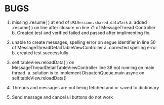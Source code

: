 #  BUGS

1. missing .resume( ) at end of `URLSession.shared.dataTask`
    a. added .resume( ) on line after closure on line 71 of MessageThread Controller
    b. Created test and verified failed and passed after implimenting fix.

2. unable to create messages, spelling error on segue identifier in line 50 of MessageThreadDetailTableViewController
    a. corrected spelling error
    b. created test successfully

3.  self.tableView.reloadData( ) on MessageThreadDetailTableViewController line 38 not running on main thread.
    a. solution is to implement DispatchQueue.main.async on self.tableView.reloadData()
  
4. Threads and messages are not being fetched and or saved to dictionary

5. Send message and cancel ui buttons do not work
